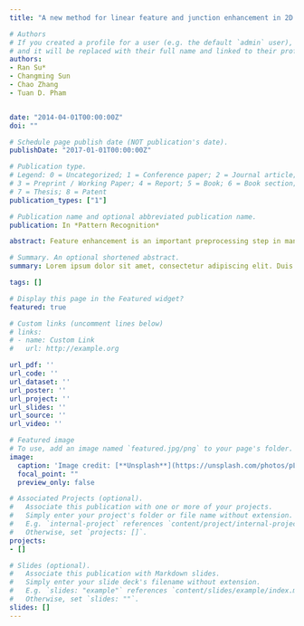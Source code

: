 ```yaml
---
title: "A new method for linear feature and junction enhancement in 2D images based on morphological operation, oriented anisotropic Gaussian function and Hessian information"

# Authors
# If you created a profile for a user (e.g. the default `admin` user), write the username (folder name) here 
# and it will be replaced with their full name and linked to their profile.
authors:
- Ran Su*
- Changming Sun
- Chao Zhang
- Tuan D. Pham


date: "2014-04-01T00:00:00Z"
doi: ""

# Schedule page publish date (NOT publication's date).
publishDate: "2017-01-01T00:00:00Z"

# Publication type.
# Legend: 0 = Uncategorized; 1 = Conference paper; 2 = Journal article;
# 3 = Preprint / Working Paper; 4 = Report; 5 = Book; 6 = Book section;
# 7 = Thesis; 8 = Patent
publication_types: ["1"]

# Publication name and optional abbreviated publication name.
publication: In *Pattern Recognition*

abstract: Feature enhancement is an important preprocessing step in many image processing tasks. It is the process of adjusting image intensities so that the enhanced results are more suitable for analysis. Good enhancement results for linear structures such as vessels or neurites can be used as inputs for segmentation and other operations. In this paper, a novel linear feature enhancement filter – an adaptive multi-scale morpho-Gaussian filter – which can enhance and smooth linear features is proposed based on morphological operation, anisotropic Gaussian function and Hessian information. This filter can enhance and smooth along the local orientation of the linear structures and the Hessian measurement is used to further enhance the linear features. We utilize the Hessian matrix to calculate the orientation information for our directional morphological operation and the oriented anisotropic Gaussian smoothing. We also propose a novel method for junction enhancement, which can solve the problem of junction suppression. We decompose the junctions and enhance along each linear structure within a junction region. We present the test results of our algorithm on images of different types and compare our method with three existing methods. The experimental results show that the proposed approach can achieve better results.

# Summary. An optional shortened abstract.
summary: Lorem ipsum dolor sit amet, consectetur adipiscing elit. Duis posuere tellus ac convallis placerat. Proin tincidunt magna sed ex sollicitudin condimentum.

tags: []

# Display this page in the Featured widget?
featured: true

# Custom links (uncomment lines below)
# links:
# - name: Custom Link
#   url: http://example.org

url_pdf: ''
url_code: ''
url_dataset: ''
url_poster: ''
url_project: ''
url_slides: ''
url_source: ''
url_video: ''

# Featured image
# To use, add an image named `featured.jpg/png` to your page's folder. 
image:
  caption: 'Image credit: [**Unsplash**](https://unsplash.com/photos/pLCdAaMFLTE)'
  focal_point: ""
  preview_only: false

# Associated Projects (optional).
#   Associate this publication with one or more of your projects.
#   Simply enter your project's folder or file name without extension.
#   E.g. `internal-project` references `content/project/internal-project/index.md`.
#   Otherwise, set `projects: []`.
projects:
- []

# Slides (optional).
#   Associate this publication with Markdown slides.
#   Simply enter your slide deck's filename without extension.
#   E.g. `slides: "example"` references `content/slides/example/index.md`.
#   Otherwise, set `slides: ""`.
slides: []
---
```


